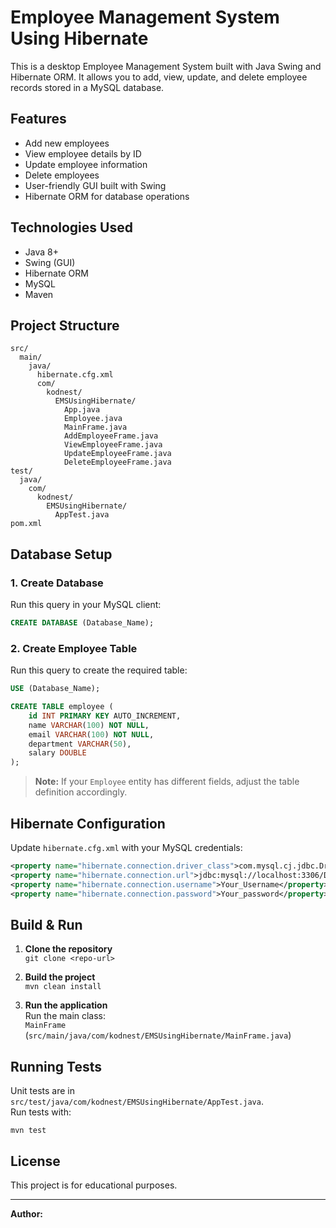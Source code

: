 # Employee Management System Using Hibernate

This is a desktop Employee Management System built with Java Swing and Hibernate ORM. It allows you to add, view, update, and delete employee records stored in a MySQL database.

## Features

- Add new employees
- View employee details by ID
- Update employee information
- Delete employees
- User-friendly GUI built with Swing
- Hibernate ORM for database operations

## Technologies Used

- Java 8+
- Swing (GUI)
- Hibernate ORM
- MySQL
- Maven

## Project Structure

```
src/
  main/
    java/
      hibernate.cfg.xml
      com/
        kodnest/
          EMSUsingHibernate/
            App.java
            Employee.java
            MainFrame.java
            AddEmployeeFrame.java
            ViewEmployeeFrame.java
            UpdateEmployeeFrame.java
            DeleteEmployeeFrame.java
test/
  java/
    com/
      kodnest/
        EMSUsingHibernate/
          AppTest.java
pom.xml
```

## Database Setup

### 1. Create Database

Run this query in your MySQL client:

```sql
CREATE DATABASE (Database_Name);
```

### 2. Create Employee Table

Run this query to create the required table:

```sql
USE (Database_Name);

CREATE TABLE employee (
    id INT PRIMARY KEY AUTO_INCREMENT,
    name VARCHAR(100) NOT NULL,
    email VARCHAR(100) NOT NULL,
    department VARCHAR(50),
    salary DOUBLE
);
```

> **Note:** If your `Employee` entity has different fields, adjust the table definition accordingly.

## Hibernate Configuration

Update `hibernate.cfg.xml` with your MySQL credentials:

```xml
<property name="hibernate.connection.driver_class">com.mysql.cj.jdbc.Driver</property>
<property name="hibernate.connection.url">jdbc:mysql://localhost:3306/Database_Name</property>
<property name="hibernate.connection.username">Your_Username</property>
<property name="hibernate.connection.password">Your_password</property>
```

## Build & Run

1. **Clone the repository**  
   `git clone <repo-url>`

2. **Build the project**  
   `mvn clean install`

3. **Run the application**  
   Run the main class:  
   `MainFrame` (`src/main/java/com/kodnest/EMSUsingHibernate/MainFrame.java`)

## Running Tests

Unit tests are in `src/test/java/com/kodnest/EMSUsingHibernate/AppTest.java`.  
Run tests with:

```
mvn test
```

## License

This project is for educational purposes.

---

**Author:**
